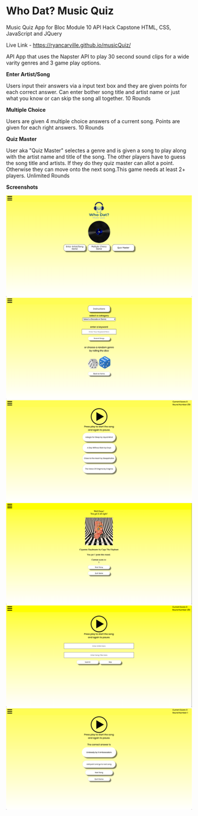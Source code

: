 # Who Dat? Music Quiz

Music Quiz App for Bloc Module 10
API Hack Capstone
HTML, CSS, JavaScript and JQuery

Live Link - https://ryancarville.github.io/musicQuiz/

API App that uses the Napster API to play 30 second sound clips for a wide varity genres and 3 game play options.

<b>Enter Artist/Song</b>

Users input their answers via a input text box and they are given points for each correct answer.  Can enter bother song title and artist name or just what you know or can skip the song all together.
10 Rounds

<b>Multiple Choice</b>

Users are given 4 multiple choice answers of a current song.  Points are given for each right answers.
10 Rounds

<b>Quiz Master</b>

User aka "Quiz Master" selectes a genre and is given a song to play along with the artist name and title of the song.  The other players have to guess the song title and artists.  If they do they quiz master can allot a point.  Otherwise they can move onto the next song.This game needs at least 2+ players.
Unlimited Rounds

<b>Screenshots</b>

![alt text](https://raw.githubusercontent.com/ryancarville/musicQuiz/master/images/whoDatMusicQuiz_1.png)
![alt text](https://raw.githubusercontent.com/ryancarville/musicQuiz/master/images/whoDatMusicQuiz_2.png)
![alt text](https://raw.githubusercontent.com/ryancarville/musicQuiz/master/images/whoDatMusicQuiz_3.png)
![alt text](https://raw.githubusercontent.com/ryancarville/musicQuiz/master/images/whoDatMusicQuiz_4.png)
![alt text](https://raw.githubusercontent.com/ryancarville/musicQuiz/master/images/whoDatMusicQuiz_5.png)
![alt text](https://raw.githubusercontent.com/ryancarville/musicQuiz/master/images/whoDatMusicQuiz_6.png)










